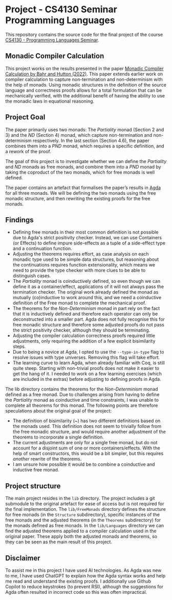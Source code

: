 # Project - CS4130 Seminar Programming Languages

This repository contains the source code for the final project of the course [CS4130 - Programming Languages Seminar](https://www.studiegids.tudelft.nl/a101_displayCourse.do?course_id=64366).

## Monadic Compiler Calculation

This project works on the results presented in the paper [Monadic Compiler Calculation by Bahr and Hutton (2022)](https://dl.acm.org/doi/abs/10.1145/3547624). This paper extends earlier work on compiler calculation to capture non-termination and non-determinism with the help of monads. Using monadic structures in the definition of the source language and correctness proofs allows for a total formulation that can be mechanically verified, with the additional benefit of having the ability to use the monadic laws in equational reasoning.

## Project Goal

The paper primarily uses two monads: The _Partiality_ monad (Section 2 and 3) and the _ND_ (Section 4) monad, which capture non-termination and non-determinism respectively. In the last section (Section 4.6), the paper combines them into a _PND_ monad, which requires a specific definition, and a rework of the proof.

The goal of this project is to investigate whether we can define the _Partiality_ and _ND_ monads as free monads, and combine them into a _PND_ monad by taking the coproduct of the two monads, which for free monads is well defined.

The paper contains an artefact that formalises the paper’s results in [Agda](https://github.com/agda/agda) for all three monads. We will be defining the two monads using the free monadic structure, and then rewriting the existing proofs for the free monads.

## Findings

- Defining free monads in their most common definition is not possible due to Agda's strict positivity checker. Instead, we can use Containers (or Effects) to define impure side-effects as a tuple of a side-effect type and a continuation function.
- Adjusting the theorems requires effort, as case analysis on each monadic type used to be simple data structures, but reasoning about the continuations requires function extensionality, which means we need to provide the type checker with more clues to be able to distinguish cases.
- The _Partiality_ monad is coinductively defined, so even though we can define it as a container/effect, applications of it will not always pass the termination checker. The original work already defined the monad as mutually (co)inductive to work around this, and we need a coinductive definition of the Free monad to complete the mechanical proof.
- The theorems for the _Non-Determinism_ monad in part rely on the fact that it is inductively defined and therefore each operator can only be deconstructed into a smaller part. Agda does not fully recognise this for free monadic structure and therefore some adjusted proofs do not pass the strict positivity checker, although they should be terminating.
- Adjusting the compiler calculation correctness proofs required little adjustments, only requiring the addition of a few explicit bisimilarity steps.
- Due to being a novice at Agda, I opted to use the `--type-in-type` flag to resolve issues with type universes. Removing this flag will take effort.
- The learning curve to learn Agda, when already familiar with Coq, is still quite steep. Starting with non-trivial proofs does not make it easier to get the hang of it. I needed to work on a few learning exercises (which are included in the extras) before adjusting to defining proofs in Agda.

The lib directory contains the theorems for the _Non-Determinism_ monad defined as a free monad. Due to challenges arising from having to define the _Partiality_ monad as coinductive and time constraints, I was unable to complete all theorems for this monad. The following points are therefore speculations about the original goal of the project:

- The definition of bisimilarity (~) has two different definitions based on the monads used. This definition does not seem to trivially follow from the free monadic structure, and would require another adjustment of the theorems to incorporate a single definition.
- The current adjustments are only for a single free monad, but do not account for a disjoint sum of one or more containers/effects. With the help of smart constructors, this would be a bit simpler, but this requires _another_ rewrite of the theorems.
- I am unsure how possible it would be to combine a coinductive and inductive free monad.

## Project structure

The main project resides in the `lib` directory. The project includes a git submodule to the original artefact for ease of access but is not required for the final implementation. The `lib/FreeMonads` directory defines the structure for free monads (in the `Structure` subdirectory), specific instances of the free monads and the adjusted theorems (in the `Theorems` subdirectory) for the monads defined as free monads. In the `lib/Languages` directory we can find the adjusted theorems applied to a compiler calculation used in the original paper. These apply both the adjusted monads and theorems, so they can be seen as the main result of this project.

## Disclaimer

To assist me in this project I have used AI technologies. As Agda was new to me, I have used ChatGPT to explain how the Agda syntax works and help me read and understand the existing proofs. I additionally use Github Copilot to reduce keystrokes (to prevent RSI), although the suggestions for Agda often resulted in incorrect code so this was often impractical.
